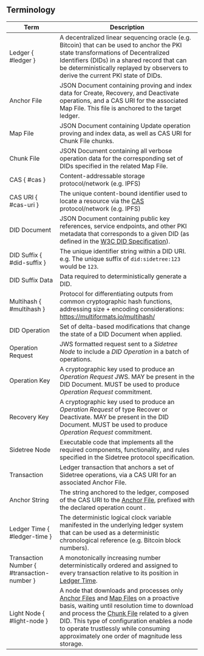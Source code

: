 ## Terminology

| Term                  | Description                                                                    |
|-----------------------|--------------------------------------------------------------------------------|
| Ledger { #ledger }  | A decentralized linear sequencing oracle (e.g. Bitcoin) that can be used to anchor the PKI state transformations of Decentralized Identifiers (DIDs) in a shared record that can be deterministically replayed by observers to derive the current PKI state of DIDs. |
| Anchor File  | JSON Document containing proving and index data for Create, Recovery, and Deactivate operations, and a CAS URI for the associated Map File. This file is anchored to the target ledger. |
| Map File  | JSON Document containing Update operation proving and index data, as well as CAS URI for Chunk File chunks.                   |
| Chunk File  | JSON Document containing all verbose operation data for the corresponding set of DIDs specified in the related Map File.                   |
| CAS { #cas }    | Content-addressable storage protocol/network (e.g. IPFS)                       |
| CAS URI { #cas-uri }               | The unique content-bound identifier used to locate a resource via the [CAS](#cas) protocol/network (e.g. IPFS)                       |
| DID Document          | JSON Document containing public key references, service endpoints, and other PKI metadata that corresponds to a given DID (as defined in the [W3C DID Specification](https://w3c.github.io/did-core/)). |
| DID Suffix { #did-suffix }  | The unique identifier string within a DID URI. e.g. The unique suffix of `did:sidetree:123` would be `123`. |
| DID Suffix Data       | Data required to deterministically generate a DID.                             |
| Multihash  { #multihash }            | Protocol for differentiating outputs from common cryptographic hash functions, addressing size + encoding considerations: https://multiformats.io/multihash/ |
| DID Operation         | Set of delta-based modifications that change the state of a DID Document when applied.                                               |
| Operation Request     | JWS formatted request sent to a _Sidetree Node_ to include a _DID Operation_ in a batch of operations.     |
| Operation Key     | A cryptographic key used to produce an _Operation Request_ JWS. MAY be present in the DID Document. MUST be used to produce _Operation Request_ commitment.     |
| Recovery Key          | A cryptographic key used to produce an _Operation Request_ of type Recover or Deactivate. MAY be present in the DID Document. MUST be used to produce _Operation Request_ commitment.         |
| Sidetree Node         | Executable code that implements all the required components, functionality, and rules specified in the Sidetree protocol specification.                            |
| Transaction           | Ledger transaction that anchors a set of Sidetree operations, via a CAS URI for an associated Anchor File.          |
| Anchor String  | The string anchored to the ledger, composed of the CAS URI to the [Anchor File](#anchor-file), prefixed with the declared operation count .                                               |
| Ledger Time { #ledger-time }          | The deterministic logical clock variable manifested in the underlying ledger system that can be used as a deterministic chronological reference (e.g. Bitcoin block numbers).         |
| Transaction Number  { #transaction-number }        | A monotonically increasing number deterministically ordered and assigned to every transaction relative to its position in [Ledger Time](#ledger-time).          |
| Light Node  { #light-node }        | A node that downloads and processes only [Anchor Files](#anchor-file) and [Map Files](#map-file) on a proactive basis, waiting until resolution time to download and process the [Chunk File](#chunk-files) related to a given DID. This type of configuration enables a node to operate trustlessly while consuming approximately one order of magnitude less storage.  |
